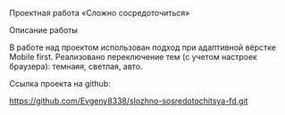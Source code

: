 Проектная работа «Сложно сосредоточиться»

Описание работы

В работе над проектом использован подход при адаптивной вёрстке Mobile first.
Реализовано переключение тем (с учетом настроек браузера): темнаяя, светлая, авто.

Ссылка проекта на github:

https://github.com/Evgeny8338/slozhno-sosredotochitsya-fd.git